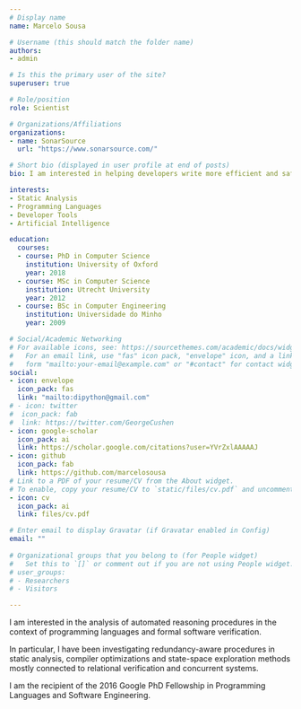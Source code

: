 ```yaml
---
# Display name
name: Marcelo Sousa

# Username (this should match the folder name)
authors:
- admin

# Is this the primary user of the site?
superuser: true

# Role/position
role: Scientist

# Organizations/Affiliations
organizations:
- name: SonarSource
  url: "https://www.sonarsource.com/"

# Short bio (displayed in user profile at end of posts)
bio: I am interested in helping developers write more efficient and safer code, faster!

interests:
- Static Analysis 
- Programming Languages
- Developer Tools
- Artificial Intelligence

education:
  courses:
  - course: PhD in Computer Science
    institution: University of Oxford
    year: 2018
  - course: MSc in Computer Science
    institution: Utrecht University
    year: 2012
  - course: BSc in Computer Engineering
    institution: Universidade do Minho
    year: 2009

# Social/Academic Networking
# For available icons, see: https://sourcethemes.com/academic/docs/widgets/#icons
#   For an email link, use "fas" icon pack, "envelope" icon, and a link in the
#   form "mailto:your-email@example.com" or "#contact" for contact widget.
social:
- icon: envelope
  icon_pack: fas
  link: "mailto:dipython@gmail.com"
# - icon: twitter
#  icon_pack: fab
#  link: https://twitter.com/GeorgeCushen
- icon: google-scholar
  icon_pack: ai
  link: https://scholar.google.com/citations?user=YVrZxlAAAAAJ
- icon: github
  icon_pack: fab
  link: https://github.com/marcelosousa
# Link to a PDF of your resume/CV from the About widget.
# To enable, copy your resume/CV to `static/files/cv.pdf` and uncomment the lines below.  
- icon: cv
  icon_pack: ai
  link: files/cv.pdf

# Enter email to display Gravatar (if Gravatar enabled in Config)
email: ""
  
# Organizational groups that you belong to (for People widget)
#   Set this to `[]` or comment out if you are not using People widget.  
# user_groups:
# - Researchers
# - Visitors

---
```


I am interested in the analysis of automated reasoning procedures in the context of programming languages and formal software verification.

In particular, I have been investigating redundancy-aware procedures in static analysis, compiler optimizations and state-space exploration methods mostly connected to relational verification and concurrent systems.

I am the recipient of the 2016 Google PhD Fellowship in Programming Languages and Software Engineering.
